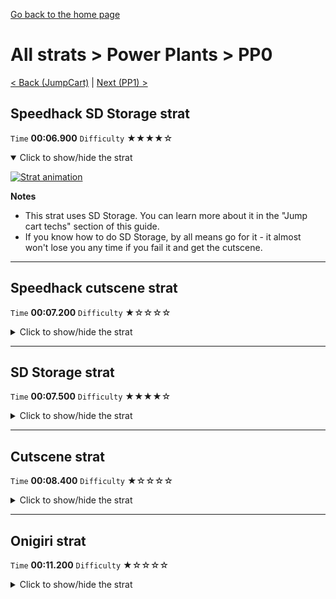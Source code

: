 [Go back to the home page](https://github.com/Doublevil/scbspeedrun)

# All strats > Power Plants > PP0

[< Back (JumpCart)](https://github.com/Doublevil/scbspeedrun/blob/main/levels/all_lvl/A/JumpCart.md) | [Next (PP1) >](https://github.com/Doublevil/scbspeedrun/blob/main/levels/all_lvl/pp/PP1.md)

## Speedhack SD Storage strat

`Time` **00:06.900** `Difficulty` ★★★★☆
<details open>
  <summary>Click to show/hide the strat</summary>

  [![Strat animation](https://github.com/Doublevil/scbspeedrun/blob/main/media/levels/pp/PP0_S_SDStrat.webp)](https://github.com/Doublevil/scbspeedrun/blob/main/media/levels/pp/PP0_S_SDStrat.mp4?raw=true)

  **Notes**
  - This strat uses SD Storage. You can learn more about it in the "Jump cart techs" section of this guide.
  - If you know how to do SD Storage, by all means go for it - it almost won't lose you any time if you fail it and get the cutscene.
</details>

---
## Speedhack cutscene strat

`Time` **00:07.200** `Difficulty` ★☆☆☆☆
<details>
  <summary>Click to show/hide the strat</summary>

  [![Strat animation](https://github.com/Doublevil/scbspeedrun/blob/main/media/levels/pp/PP0_S_Strat.webp)](https://github.com/Doublevil/scbspeedrun/blob/main/media/levels/pp/PP0_S_Strat.mp4?raw=true)
</details>

---
## SD Storage strat

`Time` **00:07.500** `Difficulty` ★★★★☆
<details>
  <summary>Click to show/hide the strat</summary>

  [![Strat animation](https://github.com/Doublevil/scbspeedrun/blob/main/media/levels/pp/PP0_SDStrat.webp)](https://github.com/Doublevil/scbspeedrun/blob/main/media/levels/pp/PP0_SDStrat.mp4?raw=true)

  **Notes**
  - This strat uses SD Storage. You can learn more about it in the "Jump cart techs" section of this guide.
  - If you know how to do SD Storage, by all means go for it - it almost won't lose you any time if you fail it and get the cutscene.
</details>

---
## Cutscene strat

`Time` **00:08.400** `Difficulty` ★☆☆☆☆
<details>
  <summary>Click to show/hide the strat</summary>

  [![Strat animation](https://github.com/Doublevil/scbspeedrun/blob/main/media/levels/pp/PP0_Strat.webp)](https://github.com/Doublevil/scbspeedrun/blob/main/media/levels/pp/PP0_Strat.mp4?raw=true)
</details>

---
## Onigiri strat

`Time` **00:11.200** `Difficulty` ★☆☆☆☆
<details>
  <summary>Click to show/hide the strat</summary>

  [![Strat animation](https://github.com/Doublevil/scbspeedrun/blob/main/media/levels/pp/PP0_OnigiriStrat.webp)](https://github.com/Doublevil/scbspeedrun/blob/main/media/levels/pp/PP0_OnigiriStrat.mp4?raw=true)
</details>
